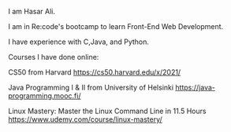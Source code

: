 I am Hasar Ali.

I am in Re:code's bootcamp to learn Front-End Web Development.

I have experience with C,Java, and Python.

Courses I have done online:

CS50 from Harvard
https://cs50.harvard.edu/x/2021/

Java Programming I & II from University of Helsinki
https://java-programming.mooc.fi/

Linux Mastery: Master the Linux Command Line in 11.5 Hours
https://www.udemy.com/course/linux-mastery/
